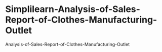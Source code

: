 # Simplilearn-Analysis-of-Sales-Report-of-Clothes-Manufacturing-Outlet
Analysis-of-Sales-Report-of-Clothes-Manufacturing-Outlet
